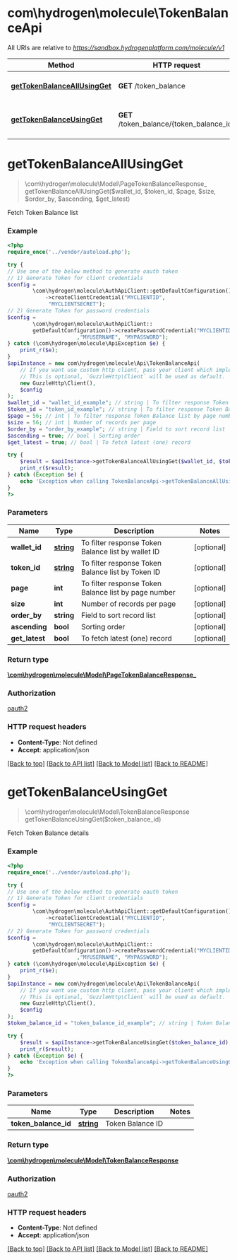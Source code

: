 # com\hydrogen\molecule\TokenBalanceApi

All URIs are relative to *https://sandbox.hydrogenplatform.com/molecule/v1*

Method | HTTP request | Description
------------- | ------------- | -------------
[**getTokenBalanceAllUsingGet**](TokenBalanceApi.md#getTokenBalanceAllUsingGet) | **GET** /token_balance | Fetch Token Balance list
[**getTokenBalanceUsingGet**](TokenBalanceApi.md#getTokenBalanceUsingGet) | **GET** /token_balance/{token_balance_id} | Fetch Token Balance details


# **getTokenBalanceAllUsingGet**
> \com\hydrogen\molecule\Model\PageTokenBalanceResponse_ getTokenBalanceAllUsingGet($wallet_id, $token_id, $page, $size, $order_by, $ascending, $get_latest)

Fetch Token Balance list

### Example
```php
<?php
require_once('../vendor/autoload.php');

try {
// Use one of the below method to generate oauth token
// 1) Generate Token for client credentials
$config =
        \com\hydrogen\molecule\AuthApiClient::getDefaultConfiguration()
            ->createClientCredential("MYCLIENTID",
             "MYCLIENTSECRET");
// 2) Generate Token for password credentials
$config =
        \com\hydrogen\molecule\AuthApiClient::
        getDefaultConfiguration()->createPasswordCredential("MYCLIENTID","MYCLIENTSECRET"
                      ,"MYUSERNAME", "MYPASSWORD");
} catch (\com\hydrogen\molecule\ApiException $e) {
    print_r($e);
}
$apiInstance = new com\hydrogen\molecule\Api\TokenBalanceApi(
    // If you want use custom http client, pass your client which implements `GuzzleHttp\ClientInterface`.
    // This is optional, `GuzzleHttp\Client` will be used as default.
    new GuzzleHttp\Client(),
    $config
);
$wallet_id = "wallet_id_example"; // string | To filter response Token Balance list by wallet ID
$token_id = "token_id_example"; // string | To filter response Token Balance list by Token ID
$page = 56; // int | To filter response Token Balance list by page number
$size = 56; // int | Number of records per page
$order_by = "order_by_example"; // string | Field to sort record list
$ascending = true; // bool | Sorting order
$get_latest = true; // bool | To fetch latest (one) record

try {
    $result = $apiInstance->getTokenBalanceAllUsingGet($wallet_id, $token_id, $page, $size, $order_by, $ascending, $get_latest);
    print_r($result);
} catch (Exception $e) {
    echo 'Exception when calling TokenBalanceApi->getTokenBalanceAllUsingGet: ', $e->getMessage(), PHP_EOL;
}
?>
```

### Parameters

Name | Type | Description  | Notes
------------- | ------------- | ------------- | -------------
 **wallet_id** | [**string**](../Model/.md)| To filter response Token Balance list by wallet ID | [optional]
 **token_id** | [**string**](../Model/.md)| To filter response Token Balance list by Token ID | [optional]
 **page** | **int**| To filter response Token Balance list by page number | [optional]
 **size** | **int**| Number of records per page | [optional]
 **order_by** | **string**| Field to sort record list | [optional]
 **ascending** | **bool**| Sorting order | [optional]
 **get_latest** | **bool**| To fetch latest (one) record | [optional]

### Return type

[**\com\hydrogen\molecule\Model\PageTokenBalanceResponse_**](../Model/PageTokenBalanceResponse_.md)

### Authorization

[oauth2](../../README.md#oauth2)

### HTTP request headers

 - **Content-Type**: Not defined
 - **Accept**: application/json

[[Back to top]](#) [[Back to API list]](../../README.md#documentation-for-api-endpoints) [[Back to Model list]](../../README.md#documentation-for-models) [[Back to README]](../../README.md)

# **getTokenBalanceUsingGet**
> \com\hydrogen\molecule\Model\TokenBalanceResponse getTokenBalanceUsingGet($token_balance_id)

Fetch Token Balance details

### Example
```php
<?php
require_once('../vendor/autoload.php');

try {
// Use one of the below method to generate oauth token
// 1) Generate Token for client credentials
$config =
        \com\hydrogen\molecule\AuthApiClient::getDefaultConfiguration()
            ->createClientCredential("MYCLIENTID",
             "MYCLIENTSECRET");
// 2) Generate Token for password credentials
$config =
        \com\hydrogen\molecule\AuthApiClient::
        getDefaultConfiguration()->createPasswordCredential("MYCLIENTID","MYCLIENTSECRET"
                      ,"MYUSERNAME", "MYPASSWORD");
} catch (\com\hydrogen\molecule\ApiException $e) {
    print_r($e);
}
$apiInstance = new com\hydrogen\molecule\Api\TokenBalanceApi(
    // If you want use custom http client, pass your client which implements `GuzzleHttp\ClientInterface`.
    // This is optional, `GuzzleHttp\Client` will be used as default.
    new GuzzleHttp\Client(),
    $config
);
$token_balance_id = "token_balance_id_example"; // string | Token Balance ID

try {
    $result = $apiInstance->getTokenBalanceUsingGet($token_balance_id);
    print_r($result);
} catch (Exception $e) {
    echo 'Exception when calling TokenBalanceApi->getTokenBalanceUsingGet: ', $e->getMessage(), PHP_EOL;
}
?>
```

### Parameters

Name | Type | Description  | Notes
------------- | ------------- | ------------- | -------------
 **token_balance_id** | [**string**](../Model/.md)| Token Balance ID |

### Return type

[**\com\hydrogen\molecule\Model\TokenBalanceResponse**](../Model/TokenBalanceResponse.md)

### Authorization

[oauth2](../../README.md#oauth2)

### HTTP request headers

 - **Content-Type**: Not defined
 - **Accept**: application/json

[[Back to top]](#) [[Back to API list]](../../README.md#documentation-for-api-endpoints) [[Back to Model list]](../../README.md#documentation-for-models) [[Back to README]](../../README.md)


